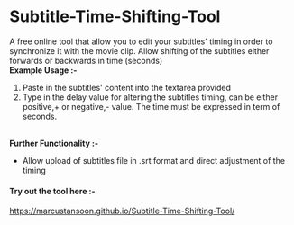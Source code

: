 # Subtitle-Time-Shifting-Tool
A free online tool that allow you to edit your subtitles' timing in order to synchronize it with the movie clip. Allow shifting of the subtitles either forwards or backwards in time (seconds)
<br>**Example Usage :-**
1. Paste in the subtitles' content into the textarea provided
2. Type in the delay value for altering the subtitles timing, can be either positive,+ or negative,- value. The time must be expressed in term of seconds.

<br>**Further Functionality :-**
- Allow upload of subtitles file in .srt format and direct adjustment of the timing

#### Try out the tool here :-
https://marcustansoon.github.io/Subtitle-Time-Shifting-Tool/
